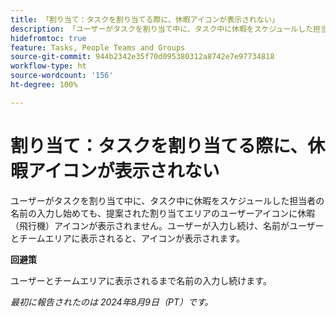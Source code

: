 ```yaml
---
title: 「割り当て：タスクを割り当てる際に、休暇アイコンが表示されない」
description: 「ユーザーがタスクを割り当て中に、タスク中に休暇をスケジュールした担当者の名前の入力を開始すると、提案された割り当てエリアのユーザーアイコンに休暇（飛行機）アイコンが表示されません。ユーザーが入力し続け、名前がユーザーとチームエリアに表示されると、アイコンが表示されます。」
hidefromtoc: true
feature: Tasks, People Teams and Groups
source-git-commit: 944b2342e35f70d095380312a8742e7e97734818
workflow-type: ht
source-wordcount: '156'
ht-degree: 100%

---
```



# 割り当て：タスクを割り当てる際に、休暇アイコンが表示されない

ユーザーがタスクを割り当て中に、タスク中に休暇をスケジュールした担当者の名前の入力し始めても、提案された割り当てエリアのユーザーアイコンに休暇（飛行機）アイコンが表示されません。ユーザーが入力し続け、名前がユーザーとチームエリアに表示されると、アイコンが表示されます。

**回避策**

ユーザーとチームエリアに表示されるまで名前の入力し続けます。

_最初に報告されたのは 2024年8月9日（PT）です。_
